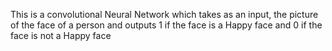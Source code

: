 This is a convolutional Neural Network which takes as an input, the picture of the face of a person
and outputs 1 if the face is a Happy face and 0 if the face is not a Happy face
